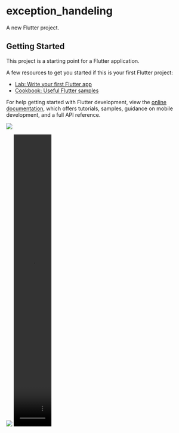 # exception_handeling

A new Flutter project.

## Getting Started

This project is a starting point for a Flutter application.

A few resources to get you started if this is your first Flutter project:

- [Lab: Write your first Flutter app](https://docs.flutter.dev/get-started/codelab)
- [Cookbook: Useful Flutter samples](https://docs.flutter.dev/cookbook)

For help getting started with Flutter development, view the
[online documentation](https://docs.flutter.dev/), which offers tutorials,
samples, guidance on mobile development, and a full API reference.
<p>
<img src="https://user-images.githubusercontent.com/116253963/218062079-5ebda68a-072d-4e0a-ba96-c32e20cf56cd.gif">

</p>

<p>
<img src="https://user-images.githubusercontent.com/116253963/218429172-d41d0fe9-14f2-4ed5-8b3b-a0a7e198b6d2.gif">

<video width=20% height=20% controls>
  <source src="https://user-images.githubusercontent.com/116253963/229451288-455a48e3-0c69-4322-a724-75638d5faf73.mp4"
          
          
          
          
          type="video/mp4">
</video>


</p>





